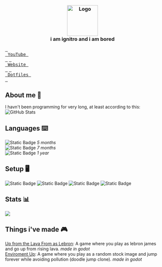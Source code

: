 [<h3 align="center">](https://www.youtube.com/)
  <img src="https://avatars.githubusercontent.com/u/117874913?v=4" width="100" alt="Logo"/><br/>
  i am ignitro and i am bored
</h3>

[<kbd> <br> YouTube <br> </kbd>](https://youtube.com/@Cashigrtro)
[<kbd> <br> Website <br> </kbd>](https://ignitro.xyz)
[<kbd> <br> Dotfiles <br> </kbd>](https://github.com/cash-i1/dotfiles)

## About me 🦠
I havn't been programming for very long, at least according to this:<br>
![GitHub Stats](https://github.com/cash-i1/cash-i1/assets/117874913/7cb56c30-3936-4eb0-9fe1-f2dc61a4f8c5)

## Languages ⌨️
![Static Badge](https://img.shields.io/badge/Rust-red?logo=rust) *5 months*
<br>
![Static Badge](https://img.shields.io/badge/Godot-grey?logo=godotengine&logoColor=fffff&link=https%3A%2F%2Fgodotengine.org%2F) *7 months*
<br>
![Static Badge](https://img.shields.io/badge/Python-grey?logo=python&logoColor=00000&labelColor=%23ffde58&color=%23346e9e&link=https%3A%2F%2Fwww.python.org%2F) *1 year*

## Setup 🖥️
![Static Badge](https://img.shields.io/badge/neovim-green?style=flat&logo=Neovim&logoColor=fff&labelColor=%231270af&link=https%3A%2F%2Fneovim.io%2F)
![Static Badge](https://img.shields.io/badge/Firefox-grey?style=flat&logo=firefox&link=https%3A%2F%2Fneovim.io%2F)
![Static Badge](https://img.shields.io/badge/Arch%20Linux-grey?style=flat&logo=archlinux&labelColor=grey&color=blue&link=https%3A%2F%2Farchlinux.org%2F)
![Static Badge](https://img.shields.io/badge/DaVinci%20Resolve-grey?style=flat&logo=davinciresolve&labelColor=blue&color=red&link=https%3A%2F%2Farchlinux.org%2F)

## Stats 📊
![](https://github-readme-stats.vercel.app/api/top-langs/?username=cash-i1&layout=donut&title_color=fff&icon_color=f9f9f9&text_color=9f9f9f&bg_color=0d1117&border_color=0d1117)

## Things i've made 🎮
[Up from the Lava From as Lebron](https://github.com/cash-i1/Up-from-the-Lava-From-as-Lebron): A game where you play as lebron james and go up from rising lava. *made in godot* <br>
[Enviroment Up](https://github.com/cash-i1/Enviroment-Up): A game where you play as a random stock image and jump forever while avoiding pollution (doodle jump clone). *made in godot* 

